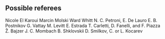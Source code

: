 ## Possible referees
Nicole El Karoui
Marcin Molski
Ward Whitt
N. C. Petroni, E. De Lauro
E. B. Postnikov
G. Vattay
M. Levitt
E. Estrada
T. Carletti, D. Fanelli, and F. Piazza
Ž. Bajzer
J. C. Mombach
B. Shklovskii
D. Smilkov, C. or L. Kocarev